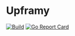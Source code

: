 # Upframy

[![Build](https://img.shields.io/travis/upframe/upframy.svg?style=flat-square)](https://travis-ci.org/upframe/upframy)
[![Go Report Card](https://goreportcard.com/badge/github.com/upframe/upframy?style=flat-square)](https://goreportcard.com/report/upframe/upframy)
